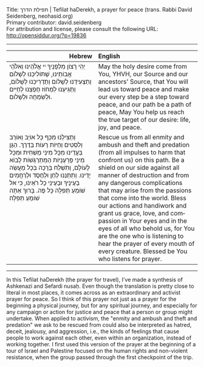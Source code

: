 <html>
<head></head>
<body>
Title: תפילת הדרך | Tefilat haDerekh, a prayer for peace (trans. Rabbi David Seidenberg, neohasid.org)<br />
Primary contributor: david.seidenberg<br />
For attribution and license, please consult the following URL: <a href="http://opensiddur.org/?p=19836">http://opensiddur.org/?p=19836</a>
<p />
<hr />

<table style="margin-left: auto;margin-right: auto;" class="draggable">
<thead><tr><th id="x" style="text-align: right;">Hebrew</th><th style="text-align: left;">English</th></tr></thead>
<tbody>
<tr><td style="vertical-align:top;" width="46%">
<div class="liturgy" lang="he">
יְהִי רָצוֹן מִלְפָנֶיךָ 
יי אֱלֹהֵינוּ וֵאלֹהֵי אֲבוֹתֵינוּ,
שֶׁתּוֹלִיכֵנוּ לְשָׁלוֹם 
וְתַצְעִידֵנוּ לְשָׁלוֹם
וְתַדְרִיכֵנוּ לְשָׁלוֹם,
וְתַגִּיעֵנוּ לִמְחוֹז חֶפְצֵנוּ 
לְחַיִּים וּלְשִׂמְחָה וּלְשָׁלוֹם. 
</span></div></td>
 
<td style="vertical-align:top;" width="53%">
<div class="english" lang="en">
May the holy desire come from You,
YHVH, our Source and our ancestors' Source,
that You will lead us toward peace
and make our every step be a step toward peace, 
and our path be a path of peace, 
May You help us reach the true target of our desire:
life, joy, and peace.
</div></td></tr>


<tr><td style="vertical-align:top;" width="46%">
<div class="liturgy" lang="he">
וְתַצִּילֵנוּ מִכַּף כָּל אוֹיֵב וְאוֹרֵב וְלִסְטִים 
וְחַיּוֹת רָעוֹת בַּדֶּרֶךְ.
הַגָּן בַּעֲדֵינוּ מִכָּל מִינֵי מַשְׁחִית
וּמִכָּל מִינֵי פֻּרְעָנֻיּוֹת 
הַמִּתְרַגְּשׁוֹת לָבוֹא לָעוֹלָם, 
וְתִשְׁלַח בְּרָכָה בְּכָל מַעֲשֵׂה יָדֵינוּ. 
וְתִתְּנֵנוּ לְחֵן וּלְחֶסֶד וּלְרַחֲמִים 
בְּעֵינֶיךָ וּבְעֵינֵי כָל רֹאֵינוּ, 
כִּי אל שׁוֹמֵעַ תְּפִלָּה 
כָּל פֶּה.
בָּרוּךְ אַתָּה שׁוֹמֵעַ תְּפִלָּה׃
</span></div></td>
 
<td style="vertical-align:top;" width="53%">
<div class="english" lang="en">
Rescue us from all enmity and ambush and theft 
and predation (from all impulses to harm that confront us) on this path.
Be a shield on our side against all manner of destruction
and from any dangerous complications that may arise
from the passions that come into the world.
Bless our actions and handiwork
and grant us grace, love, and compassion
in Your eyes and in the eyes of all who behold us,
for You are the one who is listening to hear the prayer
of every mouth of every creature.
Blessed be You who listens for prayer.
</div></td></tr>
</tbody></table>

<hr />

In this Tefilat haDerekh (the prayer for travel), I've made a synthesis of Ashkenazi and Sefardi nusaḥ. Even though the translation is pretty close to literal in most places, it comes across as an extraordinary and activist prayer for peace. So I think of this prayer not just as a prayer for the beginning a physical journey, but for any spiritual journey, and especially for any campaign or action for justice and peace that a person or group might undertake. When applied to activism, the "enmity and ambush and theft and predation" we ask to be rescued from could also be interpreted as hatred, deceit, jealousy, and aggression, i.e., the kinds of feelings that cause people to work against each other, even within an organization, instead of working together. I first used this version of the prayer at the beginning of a tour of Israel and Palestine focused on the human rights and non-violent resistance, when the group passed through the first checkpoint of the trip.

</body>
</html>